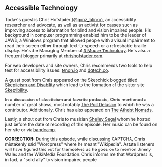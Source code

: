 ## Accessible Technology

Today's guest is  Chris Hofstader <a href="https://twitter.com/gonz_blinko">(@gonz_blinko)</a>, an accessibility researcher and advocate, as  well as an activist for causes such  as improving access to information for blind and vision impaired people.  His background in computer programming enabled  him to be the leader of JAWS, a Windows program that allowed people with a visual impairment to read their  screen either through text-to-speech or a refreshable braille display.  He's the Managing Member of <a href="http://3mousetech.com/">3 Mouse Technology</a>.  He's also a frequent blogger primarily at <a href="http://chrishofstader.com/">chrishofstader.com</a>.

For web developers and site owners, Chris recommends two tools to help test for accessibility issues: <a href="http://tenon.io/">tenon.io</a> and <a href="http://www.dqtech.co/">dqtech.co</a>.

A guest post from Chris appeared on the Skepchick blogged titled <a href="http://skepchick.org/2011/07/skepticism-and-disability-by-chris-gonz-blinko-hofstader/">Skepticism and Disability</a> which lead to the formation of the sister site <a href="http://skeptability.com/">Skeptibility</a>.

In a discussion of skepticism and favorite podcasts, Chris mentioned a number of great shows, most notably <a href="http://poddelusion.co.uk/blog/">The Pod Delusion</a> to which he was a contributor.  Additionally, Chris has also appeared on <a href="http://www.atheistnomads.com/2012/atheist-nomads-episode-12-disability-and-accessibility-with-chris-hofstader/">The Atheist Nomads</a>.

Lastly, a shout out from Chris to musician <a href="http://www.shelleysegal.com/">Shelley Segal</a> whom he hosted
just before the date of recording of this episode.  Her music can be found on her site or via 
<a href="https://shelleysegal.bandcamp.com/">bandcamp</a>.

<b>CORRECTION:</b> During this episode, while discussing CAPTCHA, Chris mistakenly said "Wordpress" where he meant "Wikipedia".  Astute listeners will have figured this out for themselves as he goes on to mention Jimmy Wales and the WikiMedia Foundation.  Chris informs me that Wordpress is, in fact, a "solid ally" to vision impaired people.
